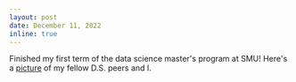 ```yaml
---
layout: post
date: December 11, 2022
inline: true
---
```


Finished my first term of the data science master's program at SMU! Here's a [picture](https://media.discordapp.net/attachments/1036633943103000576/1038260713824727082/IMG_3877.jpg) of my fellow D.S. peers and I.
